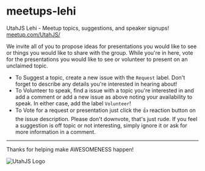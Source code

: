 # meetups-lehi

UtahJS Lehi - Meetup topics, suggestions, and speaker signups!
[meetup.com/UtahJS/](https://www.meetup.com/UtahJS/)

We invite all of you to propose ideas for presentations you would like to see or things you would like to share with the group. While you're in here, vote for the presentations you would like to see or volunteer to present on an unclaimed topic.

- To Suggest a topic, create a new issue with the `Request` label. Don't forget to describe any details you're interested in hearing about!
- To Volunteer to speak, find a issue with a topic you're interested in and add a comment or add a new issue as above noting your availability to speak. In either case, add the label `Volunteer`!
- To Vote for a request or presentation just click the :+1: reaction button on the issue description. Please don't downvote, that's just rude. If you feel a suggestion is off topic or not interesting, simply ignore it or ask for more information in a comment.

---

Thanks for helping make AWESOMENESS happen!

![UtahJS Logo](https://avatars3.githubusercontent.com/u/1106308?v=3&s=140)

